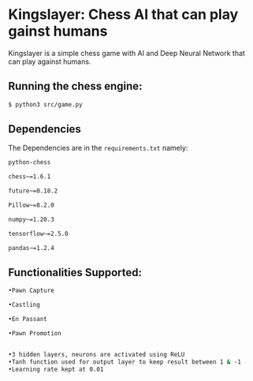 # Kingslayer:  Chess AI that can play gainst humans

Kingslayer is a simple chess game with AI and Deep Neural Network that can play against humans.


## Running the chess engine:

```bash
$ python3 src/game.py
```

## Dependencies

The Dependencies are in the `requirements.txt` namely:

```bash
python-chess

chess~=1.6.1

future~=0.18.2

Pillow~=8.2.0

numpy~=1.20.3

tensorflow~=2.5.0

pandas~=1.2.4

```

## Functionalities Supported:

```bash
•Pawn Capture

•Castling

•En Passant

•Pawn Promotion


•3 hidden layers, neurons are activated using ReLU
•Tanh function used for output layer to keep result between 1 & -1
•Learning rate kept at 0.01



```
